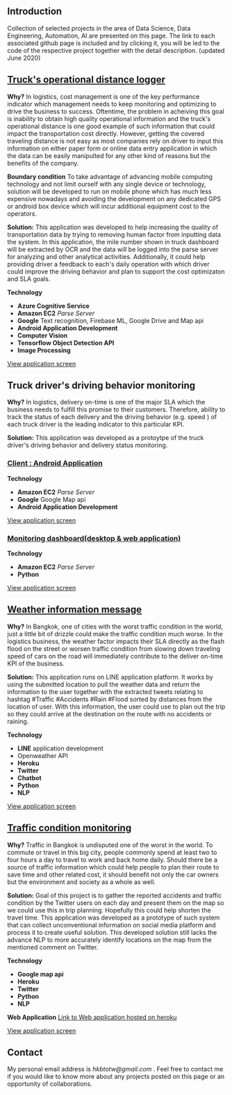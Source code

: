 ## Introduction

Collection of selected projects in the area of Data Science, Data Engineering, Automation, AI are presented on this page. The link to each associated github page is included and by clicking it, you will be led to the code of the respective project together with the detail description. (updated June 2020)

## [Truck's operational distance logger](https://github.com/hkbtotw/Android_AzureCS_BatchRead_v2)

**Why?**
In logistics, cost management is one of the key performance indicator which management needs to keep monitoring and optimizing to drive the business to success. Oftentime, the problem in acheiving this goal is inability to obtain high quality operational information and the truck's operational distance is one good example of such information that could impact the transportation cost directly. However, getting the covered traveling distance is not easy as most companies rely on driver to input this information on either paper form or online data entry application in which the data can be easily manipulted for any other kind of reasons but the benefits of the company.

**Boundary condition**
To take advantage of advancing mobile computing technology and not limit ourself with any single device or technology, solution will be developed to run on mobile phone which has much less expensive nowadays and avoiding the development on any dedicated GPS or android box device which will incur additional equipment cost to the operators.

**Solution:**
This application was developed to help increasing the quality of transportation data by trying to removing human factor from inputting data the system. 
In this application, the mile number shown in truck dashboard will be extracted by OCR and the data will be logged into the parse server for analyzing and other analytical activities. Additionally, it could help providing driver a feedback to each's daily operation with which driver could improve the driving behavior and plan to support the cost optimizaton and SLA goals.

**Technology**
- **Azure Cognitive Service**
- **Amazon EC2**  _Parse Server_
- **Google** Text recognition, Firebase ML, Google Drive and Map api
- **Android Application Development**
- **Computer Vision**
- **Tensorflow Object Detection API**
- **Image Processing**

[View application screen](https://github.com/hkbtotw/Android_AzureCS_BatchRead_v2/blob/master/screenCapture/Screen01.jpg)



## Truck driver's driving behavior monitoring

**Why?**
In logistics, delivery on-time is one of the major SLA which the business needs to fulfill this promise to their customers. Therefore, ability to track the status of each delivery and the driving behavior (e.g. speed ) of each truck driver is the leading indicator to this particular KPI.

**Solution:**
This application was developed as a protoytpe of the truck driver's driving behavior and delivery status monitoring.

### [Client : Android Application](https://github.com/hkbtotw/DriveBehavior)

**Technology**
- **Amazon EC2**  _Parse Server_
- **Google** Google Map api
- **Android Application Development**

[View application screen](https://github.com/hkbtotw/DriveBehavior/blob/master/ScreenCapture/ScreenPortrait.jpg)

### [Monitoring dashboard(desktop & web application)](https://github.com/hkbtotw/DriveBehavior_Monitoring)

**Technology**
- **Amazon EC2**  _Parse Server_
- **Python**

[View application screen](https://github.com/hkbtotw/DriveBehavior_Monitoring/blob/master/ScreenCapture.JPG)


## [Weather information message](https://github.com/hkbtotw/raspi-chatbot)

**Why?**
In Bangkok, one of cities with the worst traffic condition in the world, just a little bit of drizzle could make the traffic condition much worse. In the logistics business, the weather factor impacts their SLA directly as the flash flood on the street or worsen traffic condition from slowing down traveling speed of cars on the road will immediately contribute to the deliver on-time KPI of the business. 

**Solution:**
This application runs on LINE application platform. It works by using the submitted location to pull the weather data and return the information to the user together with the extracted tweets relating to hashtag #Traffic  #Accidents #Rain #Flood sorted by distances from the location of user. With this information, the user could use to plan out the trip so they could arrive at the destination on the route with no accidents or raining.

**Technology**
- **LINE** application development
- Openweather API
- **Heroku**
- **Twitter**
- **Chatbot** 
- **Python**
- **NLP**

[View application screen](https://github.com/hkbtotw/raspi-chatbot/blob/master/ScreenCapture_Weather.JPG)


## [Traffic condition monitoring](https://github.com/hkbtotw/traffic-monitor)

**Why?**
Traffic in Bangkok is undisputed one of the worst in the world. To commute or travel in this big city, people commonly spend at least two to four hours a day to travel to work and back home daily. Should there be a source of traffic information which could help people to plan their route to save time and other related cost, it should benefit not only the car owners but the environment and society as a whole as well.

**Solution:**
Goal of this project is to gather the reported accidents and traffic condition by the Twitter users on each day and present them on the map so we could use this in trip planning. Hopefully this could help shorten the travel time. This application was developed as a prototype of such system that can collect unconventional information on social media platform and process it to create useful solution.
This developed solution still lacks the advance NLP to more accurately identify locations on the map from the mentioned comment on Twitter.

**Technology**
- **Google map api**
- **Heroku**
- **Twitter** 
- **Python**
- **NLP**

**Web Application**
[Link to Web application hosted on heroku](http://traffic-monitoring.herokuapp.com/)

[View application screen](https://github.com/hkbtotw/traffic-monitor/blob/master/ScreenCapture.JPG)


## Contact
My personal email address is _hkbtotw@gmail.com_ . Feel free to contact me if you would like to know more about any projects posted on this page or an opportunity of collaborations.
